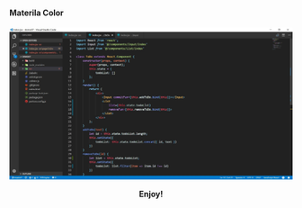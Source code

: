 #### Materila Color
<center>

![html](./src/img/show.jpg)

**Enjoy!**

</center>

<!-- <p align="center"><a href="http://www.apache.org/licenses/LICENSE-2.0"><img src="https://img.shields.io/badge/License-Apache_2.0-5E81AC.svg?style=flat-square"/></a></p> -->

